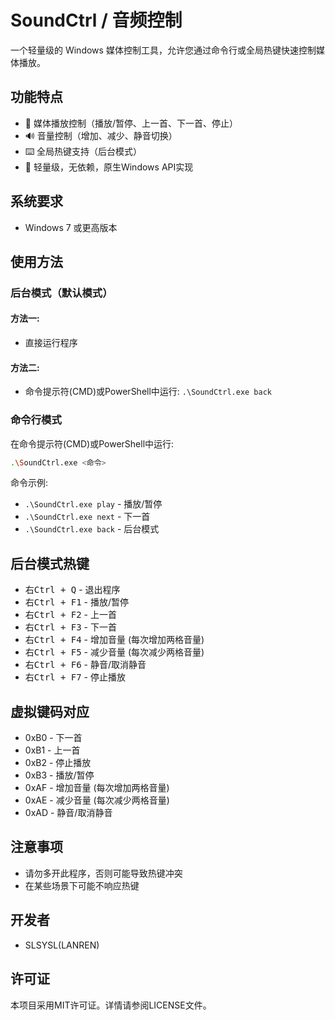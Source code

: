 # SoundCtrl / 音频控制
一个轻量级的 Windows 媒体控制工具，允许您通过命令行或全局热键快速控制媒体播放。

## 功能特点
- 🎵 媒体播放控制（播放/暂停、上一首、下一首、停止）
- 🔊 音量控制（增加、减少、静音切换）
- ⌨️ 全局热键支持（后台模式）
- 🚀 轻量级，无依赖，原生Windows API实现

## 系统要求
- Windows 7 或更高版本

## 使用方法
### 后台模式（默认模式）
#### 方法一:
- 直接运行程序

#### 方法二:
- 命令提示符(CMD)或PowerShell中运行: `.\SoundCtrl.exe back`

### 命令行模式
在命令提示符(CMD)或PowerShell中运行:
```bash
.\SoundCtrl.exe <命令>
```
命令示例:
- `.\SoundCtrl.exe play` - 播放/暂停
- `.\SoundCtrl.exe next` - 下一首
- `.\SoundCtrl.exe back` - 后台模式

## 后台模式热键
- <kbd>右Ctrl + Q</kbd> - 退出程序
- <kbd>右Ctrl + F1</kbd> - 播放/暂停
- <kbd>右Ctrl + F2</kbd> - 上一首
- <kbd>右Ctrl + F3</kbd> - 下一首
- <kbd>右Ctrl + F4</kbd> - 增加音量 (每次增加两格音量)
- <kbd>右Ctrl + F5</kbd> - 减少音量 (每次减少两格音量)
- <kbd>右Ctrl + F6</kbd> - 静音/取消静音
- <kbd>右Ctrl + F7</kbd> - 停止播放

## 虚拟键码对应
- 0xB0 - 下一首
- 0xB1 - 上一首
- 0xB2 - 停止播放
- 0xB3 - 播放/暂停
- 0xAF - 增加音量 (每次增加两格音量)
- 0xAE - 减少音量 (每次减少两格音量)
- 0xAD - 静音/取消静音

## 注意事项
- 请勿多开此程序，否则可能导致热键冲突
- 在某些场景下可能不响应热键

## 开发者
- SLSYSL(LANREN)

## 许可证
本项目采用MIT许可证。详情请参阅LICENSE文件。
